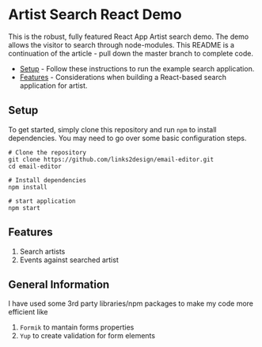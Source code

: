 # Artist Search React Demo

This is the robust, fully featured React App Artist search demo. The demo allows the visitor to search through node-modules. This README is a continuation of the article - pull down the master branch to complete code.

- [Setup](#setup) - Follow these instructions to run the example search application.
- [Features](#features) - Considerations when building a React-based search application for artist.

## Setup

To get started, simply clone this repository and run `npm` to install dependencies. You may need to go over some basic configuration steps.

```
# Clone the repository
git clone https://github.com/links2design/email-editor.git
cd email-editor

# Install dependencies
npm install

# start application
npm start
```

## Features

1. Search artists
2. Events against searched artist

## General Information
I have used some 3rd party libraries/npm packages to make my code more efficient like 
1. `Formik` to mantain forms properties
2. `Yup` to create validation for form elements
